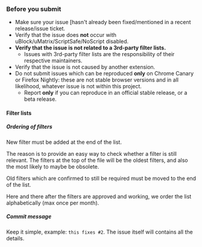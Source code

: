 ### Before you submit

* Make sure your issue [hasn't already been fixed/mentioned in a recent release/issue ticket.
* Verify that the issue does **not** occur with uBlock/uMatrix/ScriptSafe/NoScript disabled.
* **Verify that the issue is not related to a 3rd-party filter lists.**
    - Issues with 3rd-party filter lists are the responsibility of their respective maintainers.
* Verify that the issue is not caused by another extension.
* Do not submit issues which can be reproduced **only** on Chrome Canary or Firefox Nightly: these are not stable browser versions and in all likelihood, whatever issue is not within this project.
    - Report **only** if you can reproduce in an official stable release, or a beta release.


#### Filter lists

##### Ordering of filters

New filter must be added at the end of the list.

The reason is to provide an easy way to check whether a filter is still relevant. The filters at the top of the file will be the oldest filters, and also the most likely to maybe be obsolete.

Old filters which are confirmed to still be required must be moved to the end of the list.

Here and there after the filters are approved and working, we order the list alphabetically (max once per month). 


##### Commit message

Keep it simple, example: `this fixes #2`. The issue itself will contains all the details.
